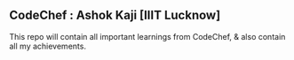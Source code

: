 ## CodeChef : Ashok Kaji [IIIT Lucknow]

This repo will contain all important learnings from CodeChef, & also contain all my achievements.
